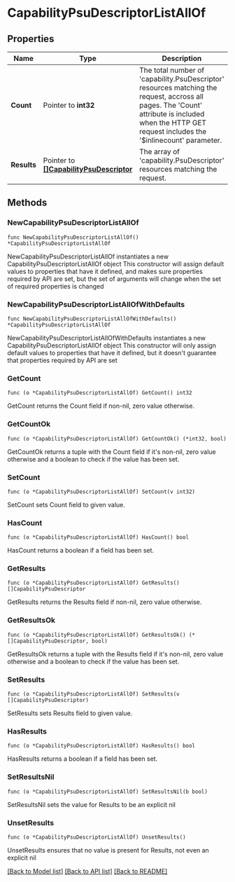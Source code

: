# CapabilityPsuDescriptorListAllOf

## Properties

Name | Type | Description | Notes
------------ | ------------- | ------------- | -------------
**Count** | Pointer to **int32** | The total number of &#39;capability.PsuDescriptor&#39; resources matching the request, accross all pages. The &#39;Count&#39; attribute is included when the HTTP GET request includes the &#39;$inlinecount&#39; parameter. | [optional] 
**Results** | Pointer to [**[]CapabilityPsuDescriptor**](capability.PsuDescriptor.md) | The array of &#39;capability.PsuDescriptor&#39; resources matching the request. | [optional] 

## Methods

### NewCapabilityPsuDescriptorListAllOf

`func NewCapabilityPsuDescriptorListAllOf() *CapabilityPsuDescriptorListAllOf`

NewCapabilityPsuDescriptorListAllOf instantiates a new CapabilityPsuDescriptorListAllOf object
This constructor will assign default values to properties that have it defined,
and makes sure properties required by API are set, but the set of arguments
will change when the set of required properties is changed

### NewCapabilityPsuDescriptorListAllOfWithDefaults

`func NewCapabilityPsuDescriptorListAllOfWithDefaults() *CapabilityPsuDescriptorListAllOf`

NewCapabilityPsuDescriptorListAllOfWithDefaults instantiates a new CapabilityPsuDescriptorListAllOf object
This constructor will only assign default values to properties that have it defined,
but it doesn't guarantee that properties required by API are set

### GetCount

`func (o *CapabilityPsuDescriptorListAllOf) GetCount() int32`

GetCount returns the Count field if non-nil, zero value otherwise.

### GetCountOk

`func (o *CapabilityPsuDescriptorListAllOf) GetCountOk() (*int32, bool)`

GetCountOk returns a tuple with the Count field if it's non-nil, zero value otherwise
and a boolean to check if the value has been set.

### SetCount

`func (o *CapabilityPsuDescriptorListAllOf) SetCount(v int32)`

SetCount sets Count field to given value.

### HasCount

`func (o *CapabilityPsuDescriptorListAllOf) HasCount() bool`

HasCount returns a boolean if a field has been set.

### GetResults

`func (o *CapabilityPsuDescriptorListAllOf) GetResults() []CapabilityPsuDescriptor`

GetResults returns the Results field if non-nil, zero value otherwise.

### GetResultsOk

`func (o *CapabilityPsuDescriptorListAllOf) GetResultsOk() (*[]CapabilityPsuDescriptor, bool)`

GetResultsOk returns a tuple with the Results field if it's non-nil, zero value otherwise
and a boolean to check if the value has been set.

### SetResults

`func (o *CapabilityPsuDescriptorListAllOf) SetResults(v []CapabilityPsuDescriptor)`

SetResults sets Results field to given value.

### HasResults

`func (o *CapabilityPsuDescriptorListAllOf) HasResults() bool`

HasResults returns a boolean if a field has been set.

### SetResultsNil

`func (o *CapabilityPsuDescriptorListAllOf) SetResultsNil(b bool)`

 SetResultsNil sets the value for Results to be an explicit nil

### UnsetResults
`func (o *CapabilityPsuDescriptorListAllOf) UnsetResults()`

UnsetResults ensures that no value is present for Results, not even an explicit nil

[[Back to Model list]](../README.md#documentation-for-models) [[Back to API list]](../README.md#documentation-for-api-endpoints) [[Back to README]](../README.md)


